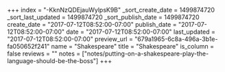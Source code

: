 +++
index = "-KknNzQDEjauWylpsK9B"
_sort_create_date = 1499874720
_sort_last_updated = 1499874720
_sort_publish_date = 1499874720
create_date = "2017-07-12T08:52:00-07:00"
publish_date = "2017-07-12T08:52:00-07:00"
date = "2017-07-12T08:52:00-07:00"
last_updated = "2017-07-12T08:52:00-07:00"
preview_url = "679a1965-6c8a-496a-3b1e-fa050652f241"
name = "Shakespeare"
title = "Shakespeare"
is_column = false
reviews = ""
notes = ["notes/putting-on-a-shakespeare-play-the-language-should-be-the-boss"]
+++

